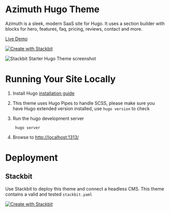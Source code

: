 # Azimuth Hugo Theme

Azimuth is a sleek, modern SaaS site for Hugo. It uses a section builder with blocks for hero, features, faq, pricing, reviews, contact and more.

[Live Demo](https://themes.stackbit.com/demos/starter/?demo=jstazimuthhugo)

[![Create with Stackbit](https://assets.stackbit.com/badge/create-with-stackbit.svg)](https://app.stackbit.com/create?theme=https://github.com/stackbit-themes/azimuth-hugo&utm_source=github&utm_medium=referral&utm_campaign=custom_themes&utm_content=readme)

![Stackbit Starter Hugo Theme screenshot](https://themes.stackbit.com/images/azimuth-demo-1024x768.png)


# Running Your Site Locally

1. Install Hugo [installation guide](https://gohugo.io/getting-started/installing/)

2. This theme uses Hugo Pipes to handle SCSS, please make sure you have Hugo extended version installed, use `hugo version` to check

3. Run the hugo development server

        hugo server

4. Browse to [http://localhost:1313/](http://localhost:1313/)

# Deployment

## Stackbit

Use Stackbit to deploy this theme and connect a headless CMS. This theme contains a valid and tested `stackbit.yaml`

[![Create with Stackbit](https://assets.stackbit.com/badge/create-with-stackbit.svg)](https://app.stackbit.com/create?theme=https://github.com/stackbit-themes/azimuth-hugo&utm_source=github&utm_medium=referral&utm_campaign=custom_themes&utm_content=readme)
